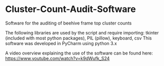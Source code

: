 # Cluster-Count-Audit-Software
Software for the auditing of beehive frame top cluster counts 

The following libraries are used by the script and require importing: tkinter (included with most python packages), PIL (pillow), keyboard, csv
This software was developed in PyCharm using python 3.x

A video overview explaining the use of the software can be found here: https://www.youtube.com/watch?v=k9dWufk_S24
